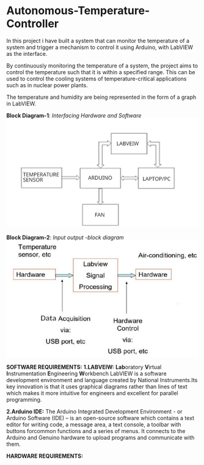 # Autonomous-Temperature-Controller
In this project i have built a system that can monitor the temperature of a system and trigger a mechanism to control it using Arduino, with LabVIEW as the interface.

By continuously monitoring the temperature of a system, the project aims to control the temperature such that it is within a specified range.
This can be used to control the cooling systems of temperature-critical applications such as in nuclear power plants. 

The temperature and humidity are being represented in the form of a graph in LabVIEW.

**Block Diagram-1**: *Interfacing Hardware and Software*
![](Images/image1.JPG)

**Block Diagram-2**: *Input output -block diagram*
![](Images/image2.JPG)

**SOFTWARE REQUIREMENTS:**
**1.LABVEIW:** **Lab**oratory **V**irtual **I**nstrumentation **E**ngineering **W**orkbench
LabVIEW is a software development environment and language created by National Instruments.Its key innovation is that it uses graphical diagrams rather than lines of text which makes it
more intuitive for engineers and excellent for parallel programming.

**2.Arduino IDE:**
The Arduino Integrated Development Environment - or Arduino Software (IDE) – is an open-source software which contains a text editor for writing code, a message area, a text console, a
toolbar with buttons forcommon functions and a series of menus. It connects to the Arduino and Genuino hardware to upload programs and communicate with them. 

 **HARDWARE REQUIREMENTS:**
